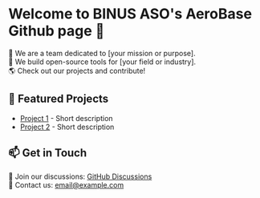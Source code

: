 # Welcome to BINUS ASO's AeroBase Github page 👋  

🚀 We are a team dedicated to [your mission or purpose].  
🔧 We build open-source tools for [your field or industry].  
🌎 Check out our projects and contribute!  

## 🌟 Featured Projects  
- [Project 1](https://github.com/org/project1) - Short description  
- [Project 2](https://github.com/org/project2) - Short description  

## 📫 Get in Touch  
💬 Join our discussions: [GitHub Discussions](https://github.com/org/discussions)  
📧 Contact us: [email@example.com](mailto:email@example.com)  
